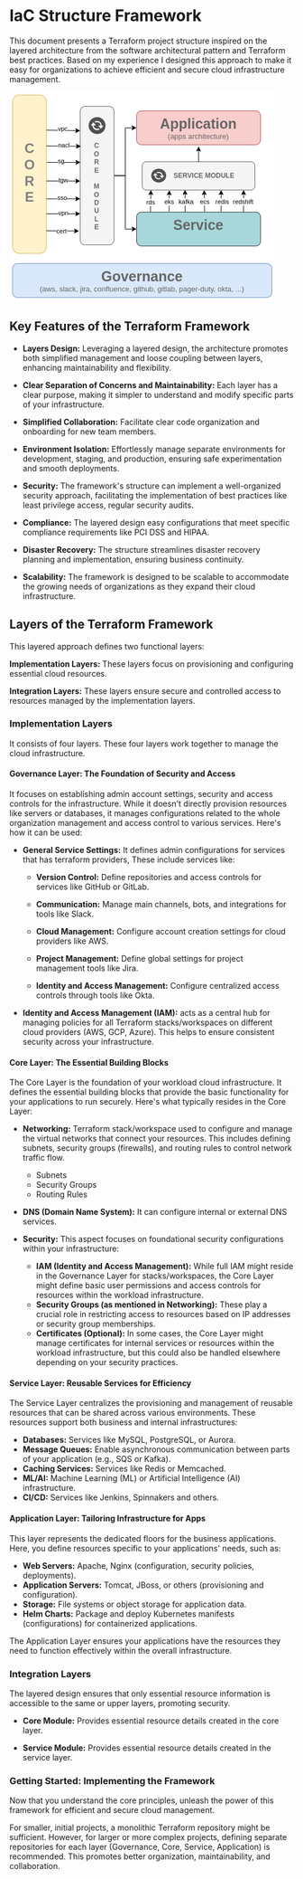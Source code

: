 # IaC Structure Framework

This document presents a Terraform project structure inspired on the layered architecture from the software architectural pattern and Terraform best practices. Based on my experience I designed this approach to make it easy for organizations to achieve efficient and secure cloud infrastructure management.

![Layers](assets/layers.png)

## Key Features of the Terraform Framework

- **Layers Design:** Leveraging a layered design, the architecture promotes both simplified management and loose coupling between layers, enhancing maintainability and flexibility.

- **Clear Separation of Concerns and Maintainability:** Each layer has a clear purpose, making it simpler to understand and modify specific parts of your infrastructure.

- **Simplified Collaboration:** Facilitate clear code organization and onboarding for new team members.

- **Environment Isolation:** Effortlessly manage separate environments for development, staging, and production, ensuring safe experimentation and smooth deployments.

- **Security:** The framework's structure can implement a well-organized security approach, facilitating the implementation of best practices like least privilege access, regular security audits.

- **Compliance:** The layered design easy configurations that meet specific compliance requirements like PCI DSS and HIPAA.

- **Disaster Recovery:** The structure streamlines disaster recovery planning and implementation, ensuring business continuity.

- **Scalability:** The framework is designed to be scalable to accommodate the growing needs of organizations as they expand their cloud infrastructure.

## Layers of the Terraform Framework
This layered approach defines two functional layers: 

**Implementation Layers:** These layers focus on provisioning and configuring essential cloud resources.

**Integration Layers:** These layers ensure secure and controlled access to resources managed by the implementation layers.

### Implementation Layers
It consists of four layers. These four layers work together to manage the cloud infrastructure.

#### Governance Layer: The Foundation of Security and Access

It focuses on establishing admin account settings, security and access controls for the infrastructure. While it doesn't directly provision resources like servers or databases, it manages configurations related to the whole organization management and access control to various services. Here's how it can be used:

- **General Service Settings:** It defines admin configurations for services that has terraform providers, These include services like:

    - **Version Control:** Define repositories and access controls for services like GitHub or GitLab.

    - **Communication:** Manage main channels, bots, and integrations for tools like Slack.

    - **Cloud Management:** Configure account creation settings for cloud providers like AWS.

    - **Project Management:** Define global settings for project management tools like Jira.

    - **Identity and Access Management:** Configure centralized access controls through tools like Okta.

* **Identity and Access Management (IAM):** acts as a central hub for managing policies for all Terraform stacks/workspaces on different cloud providers (AWS, GCP, Azure). This helps to ensure consistent security across your infrastructure.


#### Core Layer: The Essential Building Blocks

The Core Layer is the foundation of your workload cloud infrastructure. It defines the essential building blocks that provide the basic functionality for your applications to run securely.  Here's what typically resides in the Core Layer:

- **Networking:** Terraform stack/workspace used to configure and manage the virtual networks that connect your resources. This includes defining subnets, security groups (firewalls), and routing rules to control network traffic flow.
    - Subnets
    - Security Groups
    - Routing Rules

- **DNS (Domain Name System):** It can configure internal or external DNS services.

- **Security:** This aspect focuses on foundational security configurations within your infrastructure:

    - **IAM (Identity and Access Management):** While full IAM might reside in the Governance Layer for stacks/workspaces, the Core Layer might define basic user permissions and access controls for resources within the workload infrastructure.
    - **Security Groups (as mentioned in Networking):** These play a crucial role in restricting access to resources based on IP addresses or security group memberships.
    - **Certificates (Optional):** In some cases, the Core Layer might manage certificates for internal services or resources within the workload infrastructure, but this could also be handled elsewhere depending on your security practices.

 
#### Service Layer: Reusable Services for Efficiency

The Service Layer centralizes the provisioning and management of reusable resources that can be shared across various environments. These resources support both business and internal  infrastructures:

- **Databases:** Services  like MySQL, PostgreSQL, or Aurora.
- **Message Queues:** Enable asynchronous communication between parts of your application (e.g., SQS or Kafka).
- **Caching Services:** Services like Redis or Memcached.
- **ML/AI:** Machine Learning (ML) or Artificial Intelligence (AI) infrastructure.
- **CI/CD:** Services like Jenkins, Spinnakers and others.


#### Application Layer: Tailoring Infrastructure for Apps

This layer represents the dedicated floors for the business applications. Here, you define resources specific to your applications' needs, such as:

- **Web Servers:** Apache, Nginx (configuration, security policies, deployments).
- **Application Servers:** Tomcat, JBoss, or others (provisioning and configuration).
- **Storage:** File systems or object storage for application data.
- **Helm Charts:** Package and deploy Kubernetes manifests (configurations) for containerized applications.

The Application Layer ensures your applications have the resources they need to function effectively within the overall infrastructure.

### Integration Layers
The layered design ensures that only essential resource information is accessible to the same or upper layers, promoting security.

- **Core Module:** Provides essential resource details created in the core layer.

- **Service Module:** Provides essential resource details created in the service layer.


### Getting Started: Implementing the Framework

Now that you understand the core principles, unleash the power of this framework for efficient and secure cloud management.

For smaller, initial projects, a monolithic Terraform repository might be sufficient. However, for larger or more complex projects, defining separate repositories for each layer (Governance, Core, Service, Application) is recommended. This promotes better organization, maintainability, and collaboration.
